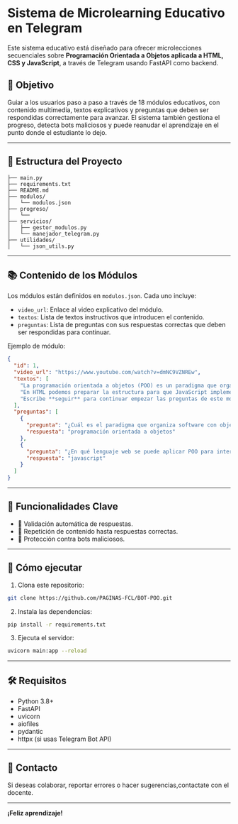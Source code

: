 
# Sistema de Microlearning Educativo en Telegram

Este sistema educativo está diseñado para ofrecer microlecciones secuenciales sobre **Programación Orientada a Objetos aplicada a HTML, CSS y JavaScript**, a través de Telegram usando FastAPI como backend.

## 🎯 Objetivo

Guiar a los usuarios paso a paso a través de 18 módulos educativos, con contenido multimedia, textos explicativos y preguntas que deben ser respondidas correctamente para avanzar. El sistema también gestiona el progreso, detecta bots maliciosos y puede reanudar el aprendizaje en el punto donde el estudiante lo dejo.

---

## 📁 Estructura del Proyecto

```
├── main.py
├── requirements.txt
├── README.md
├── modulos/
│   └── modulos.json
├── progreso/
│   └──
├── servicios/
│   ├── gestor_modulos.py
│   └── manejador_telegram.py
├── utilidades/
│   └── json_utils.py

```

---

## 📚 Contenido de los Módulos

Los módulos están definidos en `modulos.json`. Cada uno incluye:

- `video_url`: Enlace al video explicativo del módulo.
- `textos`: Lista de textos instructivos que introducen el contenido.
- `preguntas`: Lista de preguntas con sus respuestas correctas que deben ser respondidas para continuar.

Ejemplo de módulo:

```json
{
  "id": 1,
  "video_url": "https://www.youtube.com/watch?v=dmNC9VZNREw",
  "textos": [
    "La programación orientada a objetos (POO) es un paradigma que organiza el software usando objetos y clases.",
    "En HTML podemos preparar la estructura para que JavaScript implemente POO en las interacciones.",
    "Escribe **seguir** para continuar empezar las preguntas de este modulo."
  ],
  "preguntas": [
    {
      "pregunta": "¿Cuál es el paradigma que organiza software con objetos y clases?",
      "respuesta": "programación orientada a objetos"
    },
    {
      "pregunta": "¿En qué lenguaje web se puede aplicar POO para interacciones?",
      "respuesta": "javascript"
    }
  ]
}
```

---

## 🧠 Funcionalidades Clave

- 🧪 Validación automática de respuestas.
- 🔄 Repetición de contenido hasta respuestas correctas.
- 🤖 Protección contra bots maliciosos.
---

## 🚀 Cómo ejecutar

1. Clona este repositorio:
```bash
git clone https://github.com/PAGINAS-FCL/BOT-POO.git
```

2. Instala las dependencias:
```bash
pip install -r requirements.txt
```

3. Ejecuta el servidor:
```bash
uvicorn main:app --reload
```

---

## 🛠️ Requisitos

- Python 3.8+
- FastAPI
- uvicorn
- aiofiles
- pydantic
- httpx (si usas Telegram Bot API)

---

## 💬 Contacto

Si deseas colaborar, reportar errores o hacer sugerencias,contactate con el 
docente.

---

**¡Feliz aprendizaje!**
